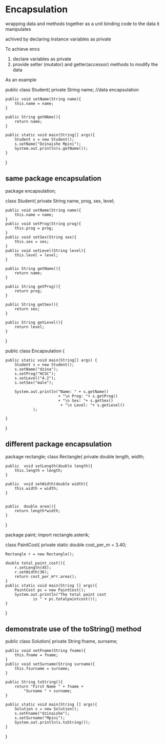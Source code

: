 # Encapsulation 
wrapping data and methods together as a unit 
binding code to the data it manipulates 


achived by declaring instance variables as private 


To achieve encs
1. declare variables as private 
2. provide setter (mutator) and getter(accessor) methods to modify the data 

As an example 

public class Student{
	private String name; //data encapsulation

	public void setName(String name){
		this.name = name; 
	}

	public String getNAme(){
		return name; 
	}

	public static void main(String[] args){
		Student s = new Student();
		s.setName("Dzinaishe Mpini");
		System.out.println(s.getName());
	}
}



## same package encapsulation 

package encapsulation;

class Student{
    private String name, prog, sex, level; 
    
    public void setName(String name){
        this.name = name;
    }
    public void setProg(String prog){
        this.prog = prog;
    }
    public void setSex(String sex){
        this.sex = sex;
    }
    public void setLevel(String level){
        this.level = level;
    }
    
    public String getName(){
        return name;
    }
    
    public String getProg(){
        return prog;
    }
    
    public String getSex(){
        return sex;
    }
    
    public String getLevel(){
        return level;
    }
   
}

public class Encapsulation {

    public static void main(String[] args) {
        Student s = new Student();
        s.setName("dzina"); 
        s.setProg("HCSC");
        s.setLevel("4.2");
        s.setSex("male"); 
        
        System.out.println("Name: " + s.getName() 
                           + "\n Prog: "+ s.getProg()
                           + "\n Sex: "+ s.getSex()
                            + "\n Level: "+ s.getLevel()
                );
       
    }
}


##  different package encapsulation 

package rectangle;
class Rectangle{
	private double length, width;
	
	public  void setLength(double length){
		this.length = length;
	}

	public  void setWidth(double width){
		this.width = width;
	}
	

	public	double area(){
		return length*width;
	}

}

package paint;
import rectangle.asterik;

class PaintCost{
	private static double cost_per_m = 3.40;
	
	Rectangle r = new Rectangle();
	
	double total_paint_cost(){
		r.setLength(45);
		r.setWidth(36); 
		return cost_per_m*r.area();
	}
	public static void main(String [] args){
		PaintCost pc = new PaintCost();
		System.out.println("The total paint cost 
				is " + pc.totalpaintcost()); 
	}
} 

## demonstrate use of the toString() method  
public class Solution{
	private String fname, surname;
	
	public void setFname(String fname){
		this.fname = fname;
	}
	public void setSurname(String surname){
		this.fsurname = surname;
	}

	public String toString(){
		return "First Name " + fname +
			"Surname " + surname; 
	}

	public static void main(String [] args){
		Solution s = new Solution();
		s.setFname("dzinaishe");
		s.setSurname("Mpini");
		System.out.println(s.toString());
	} 
}
